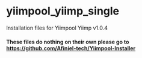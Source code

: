 # yiimpool_yiimp_single
Installation files for Yiimpool Yiimp v1.0.4

#### These files do nothing on their own please go to https://github.com/Afiniel-tech/Yiimpool-Installer
